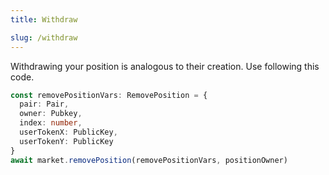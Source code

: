```yaml
---
title: Withdraw

slug: /withdraw
---
```


Withdrawing your position is analogous to their creation. Use following this code.

```ts
const removePositionVars: RemovePosition = {
  pair: Pair,
  owner: Pubkey,
  index: number,
  userTokenX: PublicKey,
  userTokenY: PublicKey
}
await market.removePosition(removePositionVars, positionOwner)
```
